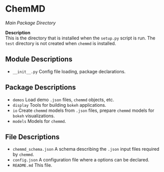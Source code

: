 ChemMD
======

*Main Package Directory*

**Description**  
This is the directory that is installed when the `setup.py`
script is run. The `test` directory is not created when
`chemmd` is installed.

Module Descriptions
-------------------

+ `__init__.py` Config file loading, package declarations.

Package Descriptions
--------------------

+ `demos` Load demo `.json` files, `chemmd` objects, etc.
+ `display` Tools for building `bokeh` applications.
+ `io` Create `chemmd` models from `.json` files, prepare
   `chemmd` models for `bokeh` visualizations.
+ `models` Models for `chemmd`.

File Descriptions
-----------------

+ `chemmd_schema.json` A schema describing the `.json` input
  files required by `chemmd`.
+ `config.json` A configuration file where a options can be
  declared.
+ `README.md` This file.
